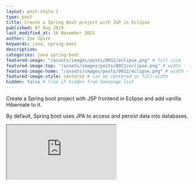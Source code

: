 ```yaml
---
layout: post-style-1
type: post
title: Create a Spring Boot project with JSP in Eclipse
published: 07 Aug 2019
last_modified_at: 16 November 2021
author: Zee Spire
keywords: java, spring-boot
description: 
categories: java spring-boot
featured-image: "/assets/images/posts/0012/eclipse.png" # full size
featured-image-top: "/assets/images/posts/0012/eclipse.png" # width - 1200 (you can add the same URL as for featured-image)
featured-image-home: "/assets/images/posts/0012/eclipse.png" # width - 600 (you can add the same URL as for featured-image) [use ~square images for homepage-style-1]
featured-image-style: centered # can be centered or full-width
hidden: false # true if hidden from homepage list
---
```

Create a Spring boot project with JSP frontend in Eclipse and add vanilla Hibernate to it.

By default, Spring boot uses JPA to access and persist data into databases.

 <div class="ratio ratio-16x9 mb-3">
    <iframe src="https://www.youtube.com/embed/VFbpwZZJJTA" title="YouTube video" allow="accelerometer; autoplay; clipboard-write; encrypted-media; gyroscope; picture-in-picture" allowfullscreen></iframe>
</div>